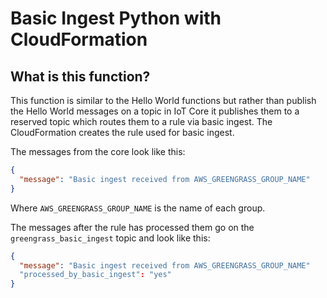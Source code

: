 # Basic Ingest Python with CloudFormation

## What is this function?

This function is similar to the Hello World functions but rather than publish the Hello World
messages on a topic in IoT Core it publishes them to a reserved topic which routes them to a
rule via basic ingest. The CloudFormation creates the rule used for basic ingest.

The messages from the core look like this:

```json
{
  "message": "Basic ingest received from AWS_GREENGRASS_GROUP_NAME"
}
```

Where `AWS_GREENGRASS_GROUP_NAME` is the name of each group.

The messages after the rule has processed them go on the `greengrass_basic_ingest` topic and
look like this:

```json
{
  "message": "Basic ingest received from AWS_GREENGRASS_GROUP_NAME"
  "processed_by_basic_ingest": "yes"
}
```
